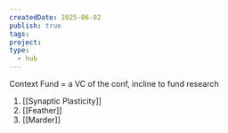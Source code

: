 ```yaml
---
createdDate: 2025-06-02
publish: true
tags: 
project: 
type:
  - hub
---
```

Context Fund = a VC of the conf, incline to fund research

1. [[Synaptic Plasticity]]
2. [[Feather]]
3. [[Marder]]